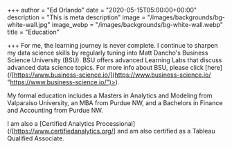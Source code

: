 +++
author = "Ed Orlando"
date = "2020-05-15T05:00:00+00:00"
description = "This is meta description"
image = "/images/backgrounds/bg-white-wall.jpg"
image_webp = "/images/backgrounds/bg-white-wall.webp"
title = "Education"

+++
For me, the learning journey is never complete.  I continue to sharpen my data science skills by regularly tuning into Matt Dancho's Business Science University (BSU).  BSU offers advanced Learning Labs that discuss advanced data science topics.  For more info about BSU, please click [here](/[https://www.business-science.io/](https://www.business-science.io/ "https://www.business-science.io/")>).

My formal education includes a Masters in Analytics and Modeling from Valparaiso University, an MBA from Purdue NW, and a Bachelors in Finance and Accounting from Purdue NW. 

I am also a [Certified Analytics Processional](/[https://www.certifiedanalytics.org/] and am also certified as a Tableau Qualified Associate.